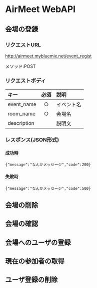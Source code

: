# AirMeet WebAPI

## 会場の登録
### リクエストURL
http://airmeet.mybluemix.net/event_regist

メソッド:POST

### リクエストボディ
|キー|必須|説明|
|:--|:--:|:--|
|event_name|○|イベント名|
|room_name|○|会場名|
|description||説明文|


### レスポンス(JSON形式)
#### 成功時
```
{"message":"なんかメッセージ","code":200}
```
#### 失敗時
```
{"message":"なんかメッセージ","code":500}
```
## 会場の削除

## 会場の確認

## 会場へのユーザの登録

## 現在の参加者の取得

## ユーザ登録の削除
